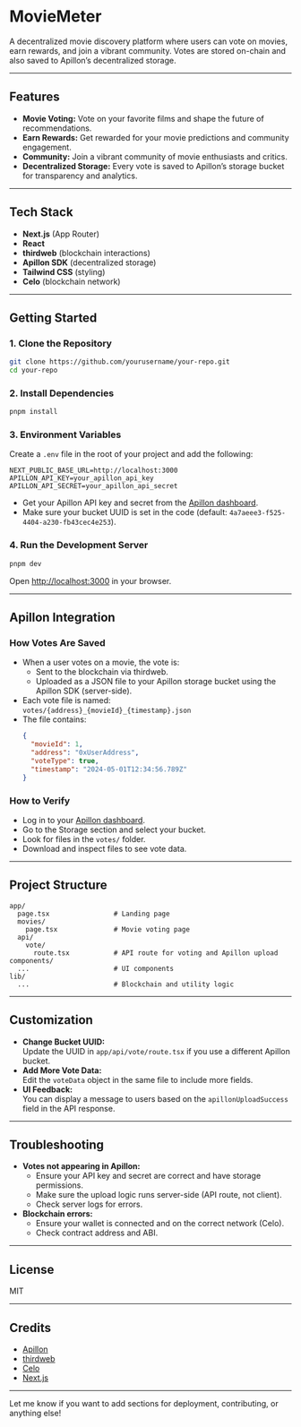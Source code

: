 # MovieMeter

A decentralized movie discovery platform where users can vote on movies, earn rewards, and join a vibrant community. Votes are stored on-chain and also saved to Apillon’s decentralized storage.

---

## Features

- **Movie Voting:** Vote on your favorite films and shape the future of recommendations.
- **Earn Rewards:** Get rewarded for your movie predictions and community engagement.
- **Community:** Join a vibrant community of movie enthusiasts and critics.
- **Decentralized Storage:** Every vote is saved to Apillon’s storage bucket for transparency and analytics.

---

## Tech Stack

- **Next.js** (App Router)
- **React**
- **thirdweb** (blockchain interactions)
- **Apillon SDK** (decentralized storage)
- **Tailwind CSS** (styling)
- **Celo** (blockchain network)

---

## Getting Started

### 1. Clone the Repository

```bash
git clone https://github.com/yourusername/your-repo.git
cd your-repo
```

### 2. Install Dependencies

```bash
pnpm install
```

### 3. Environment Variables

Create a `.env` file in the root of your project and add the following:

```env
NEXT_PUBLIC_BASE_URL=http://localhost:3000
APILLON_API_KEY=your_apillon_api_key
APILLON_API_SECRET=your_apillon_api_secret
```

- Get your Apillon API key and secret from the [Apillon dashboard](https://dashboard.apillon.io/).
- Make sure your bucket UUID is set in the code (default: `4a7aeee3-f525-4404-a230-fb43cec4e253`).

### 4. Run the Development Server

```bash
pnpm dev
```

Open [http://localhost:3000](http://localhost:3000) in your browser.

---

## Apillon Integration

### How Votes Are Saved

- When a user votes on a movie, the vote is:
  - Sent to the blockchain via thirdweb.
  - Uploaded as a JSON file to your Apillon storage bucket using the Apillon SDK (server-side).
- Each vote file is named:  
  `votes/{address}_{movieId}_{timestamp}.json`
- The file contains:
  ```json
  {
    "movieId": 1,
    "address": "0xUserAddress",
    "voteType": true,
    "timestamp": "2024-05-01T12:34:56.789Z"
  }
  ```

### How to Verify

- Log in to your [Apillon dashboard](https://dashboard.apillon.io/).
- Go to the Storage section and select your bucket.
- Look for files in the `votes/` folder.
- Download and inspect files to see vote data.

---

## Project Structure

```
app/
  page.tsx                # Landing page
  movies/
    page.tsx              # Movie voting page
  api/
    vote/
      route.tsx           # API route for voting and Apillon upload
components/
  ...                     # UI components
lib/
  ...                     # Blockchain and utility logic
```

---

## Customization

- **Change Bucket UUID:**  
  Update the UUID in `app/api/vote/route.tsx` if you use a different Apillon bucket.
- **Add More Vote Data:**  
  Edit the `voteData` object in the same file to include more fields.
- **UI Feedback:**  
  You can display a message to users based on the `apillonUploadSuccess` field in the API response.

---

## Troubleshooting

- **Votes not appearing in Apillon:**  
  - Ensure your API key and secret are correct and have storage permissions.
  - Make sure the upload logic runs server-side (API route, not client).
  - Check server logs for errors.
- **Blockchain errors:**  
  - Ensure your wallet is connected and on the correct network (Celo).
  - Check contract address and ABI.

---

## License

MIT

---

## Credits

- [Apillon](https://apillon.io/)
- [thirdweb](https://thirdweb.com/)
- [Celo](https://celo.org/)
- [Next.js](https://nextjs.org/)

---

Let me know if you want to add sections for deployment, contributing, or anything else!
